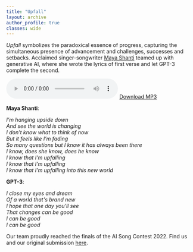 ```yaml
---
title: "Upfall"
layout: archive
author_profile: true
classes: wide
---
```


*Upfall* symbolizes the paradoxical essence of progress, capturing the simultaneous presence of advancement and challenges, successes and setbacks. Acclaimed singer-songwriter <a href="https://www.instagram.com/mayashanti_/?hl=en">Maya Shanti</a> teamed up with generative AI, where she wrote the lyrics of first verse and let GPT-3 complete the second. 

<audio src="/assets/upfall.mp3" controls preload></audio>
[Download MP3](/assets/images/upfall.mp3)

**Maya Shanti**:

*I’m hanging upside down*  
*And see the world is changing*  
*I don’t know what to think of now*  
*But it feels like I’m fading*  
*So many questions but I know it has always been there*  
*I know, does she know, does he know*  
*I know that I’m upfalling*  
*I know that I’m upfalling*  
*I know that I’m upfalling into this new world*  

**GPT-3**:  

*I close my eyes and dream*  
*Of a world that's brand new*  
*I hope that one day you'll see*   
*That changes can be good*  
*I can be good*  
*I can be good*  

Our team proudly reached the finals of the AI Song Contest 2022. Find us and our original submission <a href="https://www.aisongcontest.com/participants-2022/wavy-weights-and-bassy-biases">here</a>.
